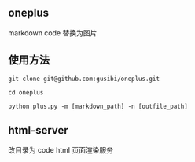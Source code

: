 ## oneplus
markdown code 替换为图片

## 使用方法

```
git clone git@github.com:gusibi/oneplus.git

cd oneplus

python plus.py -m [markdown_path] -n [outfile_path]

```

## html-server

改目录为 code html 页面渲染服务

